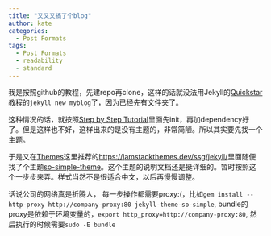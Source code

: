 ```yaml
---
title: "又又又搞了个blog"
author: kate
categories:
  - Post Formats
tags:
  - Post Formats
  - readability
  - standard
---
```


我是按照github的教程，先建repo再clone，这样的话就没法用Jekyll的[Quickstar教程](https://jekyllrb.com/docs/)的`jekyll new myblog`了，因为已经先有文件夹了。

这种情况的话，就按照[Step by Step Tutorial](https://jekyllrb.com/docs/step-by-step/01-setup/)里面先init，再加dependency好了。但是这样也不好，这样出来的是没有主题的，非常简陋。所以其实要先找一个主题。

于是又在[Themes](https://jekyllrb.com/docs/themes/)这里推荐的<https://jamstackthemes.dev/ssg/jekyll/>里面随便找了个主题[so-simple-theme](https://github.com/mmistakes/so-simple-theme)。这个主题的说明文档还是挺详细的。暂时按照这个一步步来弄。样式当然不是很适合中文，以后再慢慢调整。

话说公司的网络真是折腾人， 每一步操作都需要proxy:(，比如`gem install --http-proxy http://company-proxy:80 jekyll-theme-so-simple`, bundle的proxy是依赖于环境变量的，`export http_proxy=http://company-proxy:80`, 然后执行的时候需要`sudo -E bundle`
